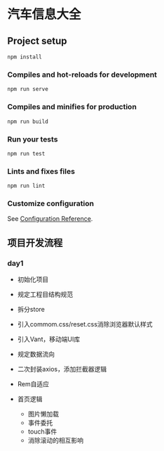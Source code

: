 # 汽车信息大全

## Project setup
```
npm install
```

### Compiles and hot-reloads for development
```
npm run serve
```

### Compiles and minifies for production
```
npm run build
```

### Run your tests
```
npm run test
```

### Lints and fixes files
```
npm run lint
```

### Customize configuration
See [Configuration Reference](https://cli.vuejs.org/config/).

## 项目开发流程

### day1
- 初始化项目
- 规定工程目结构规范
- 拆分store
- 引入commom.css/reset.css消除浏览器默认样式
- 引入Vant，移动端UI库
- 规定数据流向
- 二次封装axios，添加拦截器逻辑
- Rem自适应

- 首页逻辑
  - 图片懒加载
  - 事件委托
  - touch事件
  - 消除滚动的相互影响